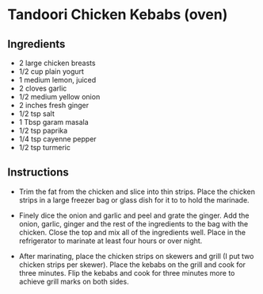 # Tandoori Chicken Kebabs (oven)

## Ingredients

- 2 large chicken breasts 
- 1/2 cup plain yogurt 
- 1 medium lemon, juiced
- 2 cloves garlic 
- 1/2 medium yellow onion 
- 2 inches fresh ginger 
- 1/2 tsp salt 
- 1 Tbsp garam masala
- 1/2 tsp paprika 
- 1/4 tsp cayenne pepper 
- 1/2 tsp turmeric 

## Instructions

- Trim the fat from the chicken and slice into thin strips. Place the chicken strips in a large freezer bag or glass dish for it to to hold the marinade.

- Finely dice the onion and garlic and peel and grate the ginger. Add the onion, garlic, ginger and the rest of the ingredients to the bag with the chicken. Close the top and mix all of the ingredients well. Place in the refrigerator to marinate at least four hours or over night.

- After marinating, place the chicken strips on skewers and grill (I put two chicken strips per skewer). Place the kebabs on the grill and cook for three minutes. Flip the kebabs and cook for three minutes more to achieve grill marks on both sides.




